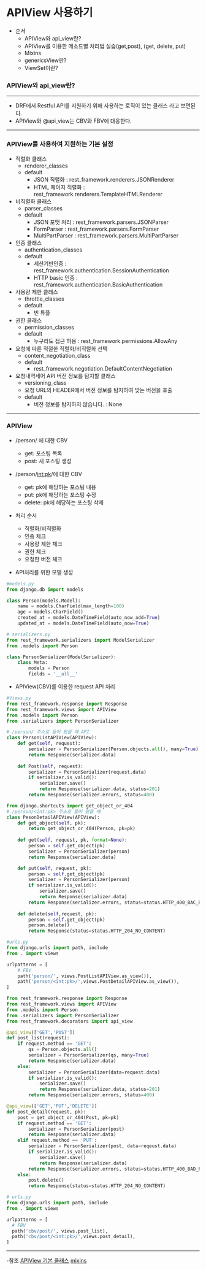 # APIView 사용하기
- 순서
  + APIView와 api_view란?
  + APIView를 이용한 메소드별 처리법 실습(get,post), (get, delete, put)
  + Mixins
  + genericsView란?
  + ViewSet이란?
### APIView와 api_view란?
--- 
- DRF에서 Restful API를 지원하기 위해 사용하는 로직이 있는 클래스 라고 보면된다.
- APIView와 @api_view는 CBV와 FBV에 대응한다.
---
### APIView를 사용하여 지원하는 기본 설정
  + 직렬화 클래스 
    + renderer_classes
    + default 
      + JSON 직렬화 : rest_framework.renderers.JSONRenderer
      + HTML 페이지 직렬화 : rest_framework.renderers.TemplateHTMLRenderer
  + 비직렬화 클래스 
    + parser_classes
    + default
      + JSON 포맷 처리 : rest_framework.parsers.JSONParser
      + FormParser : rest_framework.parsers.FormParser
      + MultiPartParser : rest_framework.parsers.MultiPartParser
  + 인증 클래스 
    + authentication_classes
    + default 
      + 세션기반인증 : rest_framework.authentication.SessionAuthentication
      + HTTP basic 인증 : rest_framework.authentication.BasicAuthentication
  + 사용량 제한 클래스
    + throttle_classes
    + default
      + 빈 튜플
  + 권한 클래스 
    + permission_classes
    + default
      + 누구라도 접근 허용 : rest_framework.permissions.AllowAny
  + 요청에 따른 적절한 직렬화/비직렬화 선택
    + content_negotiation_class
    + default
      + rest_framework.negotiation.DefaultContentNegotiation
  + 요청내역세어 API 버전 정보를 탐지할 클래스
    + versioning_class
    + 요청 URL의 HEADER에서 버전 정보를 탐지하여 맞는 버전을 호출
    + default
      + 버전 정보를 탐지하지 않습니다. : None
  
---
### APIView
- /person/ 에 대한 CBV
  - get: 포스팅 목록
  - post: 새 포스팅 생성
- /person/<int:pk>/에 대한 CBV
  - get: pk에 해당하는 포스팅 내용
  - put: pk에 해당하는 포스팅 수정
  - delete: pk에 해당하는 포스팅 삭제

- 처리 순서 
  - 직렬화/비직렬화
  - 인증 체크
  - 사용량 제한 체크
  - 권한 체크
  - 요청한 버전 체크

- API처리를 위한 모델 생성
```python
#models.py 
from django.db import models

class Person(models.Model):
    name = models.CharField(max_length=100)
    age = models.CharField()
    created_at = models.DateTimeField(auto_now_add=True)
    updated_at = models.DateTimeField(auto_now=True)

# serializers.py
from rest_framework.serializers import ModelSerializer
from .models import Person

class PersonSerializer(ModelSerializer):
    class Meta:
        models = Person
        fields = '__all__'
```

- APIView(CBV)를 이용한 request API 처리

```python
#Views.py
from rest_framework.response import Response
from rest_framework.views import APIView
from .models import Person
from .serializers import PersonSerializer

# /person/ 주소로 들어 왔을 때 API
class PersonListAPIView(APIView):
    def get(self, request):
        serializer = PersonSerializer(Person.objects.all(), many=True)
        return Response(serializer.data)
    
    def Post(self, request):
        serializer = PersonSerializer(request.data)
        if serializer.is_valid():
            serializer.save()
            return Response(serializer.data, status=201)
        return Response(serializer.errors, status=400)

from django.shortcuts import get_object_or_404
# /person/<int:pk> 주소로 들어 왔을 때 
class PesonDetailAPIView(APIView):
    def get_object(self, pk):
        return get_object_or_404(Person, pk=pk)
    
    def get(self, request, pk, format=None):
        person = self.get_object(pk)
        serializer = PersonSerializer(person)
        return Response(serializer.data)

    def put(self, request, pk):
        person = self.get_object(pk)
        serializer = PersonSerializer(person)
        if serializer.is_valid():
            serializer.save()
            return Response(serializer.data)
        return Response(serializer.errors, status=status.HTTP_400_BAC_REQUEST)
    
    def delete(self,request, pk):
        person = self.get_object(pk)
        person.delete()
        return Response(status=status.HTTP_204_NO_CONTENT)
```

```python
#urls.py
from django.urls import path, include
from . import views

urlpatterns = [
    # FBV
    path('person/', views.PostListAPIView.as_view()),
    path('person/<int:pk>/',views.PostDetailAPIView.as_view()),
]
```


```python
from rest_framework.response import Response
from rest_framework.views import APIView
from .models import Person
from .serializers import PersonSerializer
from rest_framework.decorators import api_view

@api_view(['GET','POST'])
def post_list(request):
    if request.method == 'GET':
        qs = Person.objects.all()
        serializer = PersonSerializer(qs, many=True)
        return Response(serializer.data)
    else:
        serializer = PersonSerializer(data=request.data)
        if serializer.is_valid():
            serializer.save()
            return Response(serializer.data, status=201)
        return Response(serializer.errors, status=400)

@api_view(['GET','PUT','DELETE'])
def post_detail(request, pk):
    post = get_object_or_404(Post, pk=pk)
    if request.method == 'GET':
        serializer = PersonSerializer(post)
        return Response(serializer.data)
    elif request.method == 'PUT':
        serializer = PersonSerializer(post, data=reqeust.data)
        if serializer.is_valid():
            serializer.save()
            return Response(serializer.data)
        return Response(serializer.errors, status=status.HTTP_400_BAD_REQUEST)
    else:
        post.delete()
        return Response(status=status.HTTP_204_NO_CONTENT)
```
```python 
# urls.py 
from django.urls import path, include 
from . import views 

urlpatterns = [ 
  # FBV 
  path('cbv/post/', views.post_list), 
  path('cbv/post/<int:pk>/',views.post_detail), 
]
```

---
-참조
[APIView 기본 클래스](https://ssungkang.tistory.com/entry/Django-APIView-Mixins-generics-APIView-ViewSet%EC%9D%84-%EC%95%8C%EC%95%84%EB%B3%B4%EC%9E%90)
[mixins](https://www.django-rest-framework.org/api-guide/generic-views/#mixins)
